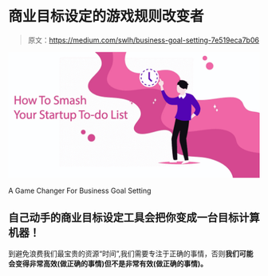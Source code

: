 # 商业目标设定的游戏规则改变者

> 原文：<https://medium.com/swlh/business-goal-setting-7e519eca7b06>

![](img/ec425d49d01bf8a43b5a845d5587f353.png)

A Game Changer For Business Goal Setting

## 自己动手的商业目标设定工具会把你变成一台目标计算机器！

到避免浪费我们最宝贵的资源“时间”,我们需要专注于正确的事情，否则**我们可能会变得非常高效(做正确的事情)但不是非常有效(做正确的事情)。**